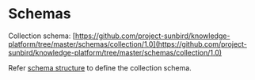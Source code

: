 # Schemas

Collection schema: [https://github.com/project-sunbird/knowledge-platform/tree/master/schemas/collection/1.0](https://github.com/project-sunbird/knowledge-platform/tree/master/schemas/collection/1.0)

Refer [schema structure](../other/schema-strucure.md) to define the collection schema.
